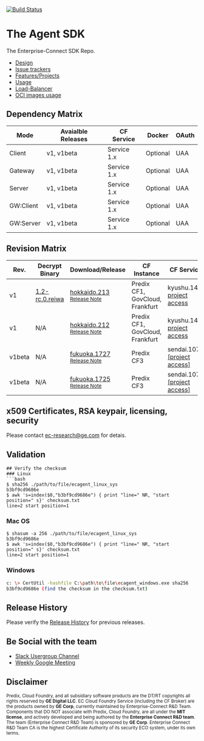 [![Build Status](https://travis-ci.com/EC-Release/build.svg?branch=v1)](https://travis-ci.com/EC-Release/build)

# The Agent SDK
The Enterprise-Connect SDK Repo.
- [Design](https://github.com/EC-Release/sdk/wiki/EC-Agent)
- [Issue trackers](https://github.com/EC-Release/sdk/issues)
- [Features/Projects](https://github.com/EC-Release/sdk/projects)
- [Usage](https://github.com/EC-Release/sdk/wiki)
- [Load-Balancer](https://github.com/EC-Release/sdk/issues/89)
- [OCI images usage](https://hub.docker.com/r/enterpriseconnect/agent)

## Dependency Matrix
Mode | Avaialble Releases | CF Service | Docker | OAuth
--- | --- | --- | --- | ---
Client | v1, v1beta | Service 1.x | Optional | UAA 
Gateway | v1, v1beta | Service 1.x | Optional | UAA
Server | v1, v1beta | Service 1.x | Optional | UAA
GW:Client | v1, v1beta | Service 1.x | Optional | UAA
GW:Server | v1, v1beta | Service 1.x | Optional | UAA

## Revision Matrix
Rev. | Decrypt Binary | Download/Release | CF Instance | CF Service | CF Broker | SDK/Plugins | Tools | Build | QA
--- | --- | --- | --- | --- | --- | --- | --- | --- | ---
v1 | [1.2-rc.0.reiwa](https://github.com/EC-Release/sdk/releases/tag/1.2-rc.0.reiwa) | [hokkaido.213](https://github.com/EC-Release/sdk/tree/v1.hokkaido.213/dist)<br /><sup>[Release Note](https://github.com/EC-Release/sdk/releases/tag/v1.hokkaido.212)</sup> | Predix CF1, GovCloud, Frankfurt | kyushu.145 [project access](https://github.build.ge.com/EC-Release/ec-service/tree/v1.kyushu.145) | okinawa.8 [[project access]](https://github.build.ge.com/EC-Release/ec-predix-service-broker/tree/v1.okinawa.8) | [v1.hokkaido.212](https://github.com/EC-Release/sdk/tree/v1.hokkaido.212/plugins) | [Cloud Foundry Only](https://i.ci.build.ge.com/rtc5ryln/ci/job/EC-Release/job/EC%20Phase%20II%20Automation/) | [Gitlab-CI](https://gitlab.com/digital-fo/connectivity/EC-Release/platform-agnostic/agent/pipelines) | [Integration](http://localhost:8080/job/EC/job/QA/)
v1 | N/A | [hokkaido.212](https://github.com/EC-Release/sdk/tree/v1.hokkaido.212/dist)<br /><sup>[Release Note](https://github.com/EC-Release/sdk/releases/tag/v1.hokkaido.212)</sup> | Predix CF1, GovCloud, Frankfurt | kyushu.145 [project access](https://github.build.ge.com/EC-Release/ec-service/tree/v1.kyushu.145) | okinawa.8 [[project access]](https://github.build.ge.com/EC-Release/ec-predix-service-broker/tree/v1.okinawa.8) | [v1.hokkaido.212](https://github.com/EC-Release/sdk/tree/v1.hokkaido.212/plugins) | [Cloud Foundry Only](https://i.ci.build.ge.com/rtc5ryln/ci/job/EC-Release/job/EC%20Phase%20II%20Automation/) | [Gitlab-CI](https://gitlab.com/digital-fo/connectivity/EC-Release/platform-agnostic/agent/pipelines) | [Integration](http://localhost:8080/job/EC/job/QA/)
v1beta | N/A | [fukuoka.1727](https://github.com/EC-Release/sdk/tree/v1beta.fukuoka.1727/dist)<br /><sup>[Release Note](https://github.com/EC-Release/sdk/releases/tag/v1beta.fukuoka.1727)</sup> | Predix CF3 | sendai.1079 [[project access]](https://github.build.ge.com/EC-Release/ec-service/tree/v1beta.sendai.1079) | okayama.49 [[project access]](https://github.build.ge.com/EC-Release/ec-predix-service-broker/tree/v1beta.okayama.49) | [v1beta.fukuoka.1725](https://github.com/EC-Release/sdk/tree/v1beta.fukuoka.1725/plugins) | xcalrii@[v2beta.detroit.80](http://xcalr.apps.ge.com/v2beta/swagger-ui.html) | [Gitlab-CI](https://gitlab.com/digital-fo/connectivity/EC-Release/platform-agnostic/agent/pipelines) | [Integration](http://localhost:8080/job/EC/job/QA/)
v1beta | N/A | [fukuoka.1725](https://github.com/EC-Release/sdk/tree/v1beta.fukuoka.1725/dist)<br /><sup>[Release Note](https://github.com/EC-Release/sdk/releases/tag/v1beta.fukuoka.1725)</sup> | Predix CF3 | sendai.1079 [[project access]](https://github.build.ge.com/EC-Release/ec-service/tree/v1beta.sendai.1079) | okayama.49 [[project access]](https://github.build.ge.com/EC-Release/ec-predix-service-broker/tree/v1beta.okayama.49) | [v1beta.fukuoka.1725](https://github.com/EC-Release/sdk/tree/v1beta.fukuoka.1725/plugins) | xcalrii@[v2beta.detroit.80](http://xcalr.apps.ge.com/v2beta/swagger-ui.html) | [Gitlab-CI](https://gitlab.com/digital-fo/connectivity/EC-Release/platform-agnostic/agent/pipelines) | [Integration](http://localhost:8080/job/EC/job/QA/)

## x509 Certificates, RSA keypair, licensing, security
Please contact ec-research@ge.com for detais.

## Validation
```
## Verify the checksum
### Linux
```bash
$ sha256 ./path/to/file/ecagent_linux_sys
b3bf9cd9686e
$ awk 's=index($0,"b3bf9cd9686e") { print "line=" NR, "start position=" s}' checksum.txt
line=2 start position=1
```
### Mac OS
```
$ shasum -a 256 ./path/to/file/ecagent_linux_sys
b3bf9cd9686e
$ awk 's=index($0,"b3bf9cd9686e") { print "line=" NR, "start position=" s}' checksum.txt
line=2 start position=1
```
### Windows
```bash
c: \> CertUtil -hashfile C:\path\to\file\ecagent_windows.exe sha256
b3bf9cd9686e (find the checksum in the checksum.txt)
```

## Release History
Please verify the [Release History](https://github.com/EC-Release/sdk/releases) for previous releases.

## Be Social with the team
* [Slack Usergroup Channel](https://enterprisecon-j2w6229.slack.com)
* [Weekly Google Meeting](https://meet.google.com/xum-iykj-agp)

## Disclaimer
<sup>Predix, Cloud Foundry, and all subsidiary software products are the DT/RT copyrights all rights reserved by **GE Digital LLC**. EC Cloud Foundry Service (including the CF Broker) are the products owned by **GE Corp**, currently maintained by Enterprise-Connect R&D Team. Components that DO NOT associate with Predix, Cloud Foundry, are all under the **MIT license**, and actively developed and being authored by the **Enterprise Connect R&D team**. The team (Enterprise Connect R&D Team) is sponsored by **GE Corp**. Enterprise Connect R&D Team CA is the highest Certificate Authority of its security ECO system, under its own terms.</sup>
